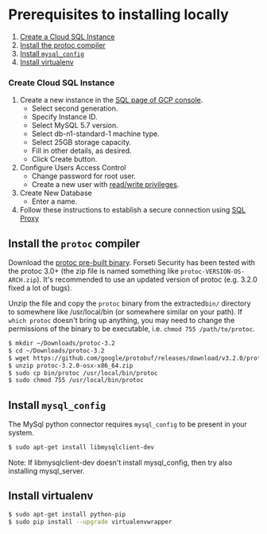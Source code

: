 # Prerequisites to installing locally

  1. [Create a Cloud SQL Instance](#create-cloud-sql-instance)
  1. [Install the protoc compiler](#install-the-protoc-compiler)
  1. [Install `mysql_config`](#install-mysql_config)
  1. [Install virtualenv](#install-virtualenv)

### Create Cloud SQL Instance
  1. Create a new instance in the [SQL page of GCP console](https://console.cloud.google.com/sql).
     * Select second generation.
     * Specify Instance ID.
     * Select MySQL 5.7 version.
     * Select db-n1-standard-1 machine type.
     * Select 25GB storage capacity.
     * Fill in other details, as desired.
     * Click Create button.
  1. Configure Users Access Control
     * Change password for root user.
     * Create a new user with [read/write privileges](https://cloud.google.com/sql/docs/mysql/users?hl=en_US#privileges).
  1. Create New Database
     * Enter a name.
  1. Follow these instructions to establish a secure connection using [SQL Proxy](https://cloud.google.com/sql/docs/mysql-connect-proxy#connecting_mysql_client)

## Install the `protoc` compiler
Download the [protoc pre-built binary](https://github.com/google/protobuf/releases).
Forseti Security has been tested with the protoc 3.0+
(the zip file is named something like `protoc-VERSION-OS-ARCH.zip`).
It's recommended to use an updated version of protoc
(e.g. 3.2.0 fixed a lot of bugs).

Unzip the file and copy the `protoc` binary from the extracted`bin/` directory
to somewhere like /usr/local/bin (or somewhere similar on your path). If `which
protoc` doesn't bring up anything, you may need to change the permissions of the
binary to be executable, i.e. `chmod 755 /path/to/protoc`.

```sh
$ mkdir ~/Downloads/protoc-3.2
$ cd ~/Downloads/protoc-3.2
$ wget https://github.com/google/protobuf/releases/download/v3.2.0/protoc-3.2.0-osx-x86_64.zip
$ unzip protoc-3.2.0-osx-x86_64.zip
$ sudo cp bin/protoc /usr/local/bin/protoc
$ sudo chmod 755 /usr/local/bin/protoc
```

## Install `mysql_config`
The MySql python connector requires `mysql_config` to be present in your system.

```sh
$ sudo apt-get install libmysqlclient-dev
```
Note: If libmysqlclient-dev doesn't install mysql_config, then try also installing mysql_server.

## Install virtualenv
```sh
$ sudo apt-get install python-pip
$ sudo pip install --upgrade virtualenvwrapper
```
